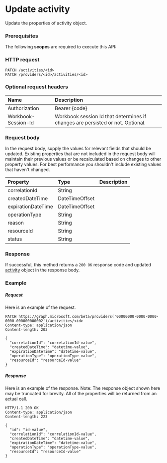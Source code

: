 # Update activity

Update the properties of activity object.
### Prerequisites
The following **scopes** are required to execute this API: 
### HTTP request
<!-- { "blockType": "ignored" } -->
```http
PATCH /activities/<id>
PATCH /providers/<id>/activities/<id>
```
### Optional request headers
| Name       | Description|
|:-----------|:-----------|
| Authorization  | Bearer {code}|
| Workbook-Session-Id  | Workbook session Id that determines if changes are persisted or not. Optional.|

### Request body
In the request body, supply the values for relevant fields that should be updated. Existing properties that are not included in the request body will maintain their previous values or be recalculated based on changes to other property values. For best performance you shouldn't include existing values that haven't changed.

| Property	   | Type	|Description|
|:---------------|:--------|:----------|
|correlationId|String||
|createdDateTime|DateTimeOffset||
|expirationDateTime|DateTimeOffset||
|operationType|String||
|reason|String||
|resourceId|String||
|status|String||

### Response
If successful, this method returns a `200 OK` response code and updated [activity](../resources/activity.md) object in the response body.
### Example
##### Request
Here is an example of the request.
<!-- {
  "blockType": "request",
  "name": "update_activity"
}-->
```http
PATCH https://graph.microsoft.com/beta/providers('00000000-0000-0000-0000-000000000002')/activities/<id>
Content-type: application/json
Content-length: 203

{
  "correlationId": "correlationId-value",
  "createdDateTime": "datetime-value",
  "expirationDateTime": "datetime-value",
  "operationType": "operationType-value",
  "resourceId": "resourceId-value"
}
```
##### Response
Here is an example of the response. Note: The response object shown here may be truncated for brevity. All of the properties will be returned from an actual call.
<!-- {
  "blockType": "response",
  "truncated": true,
  "@odata.type": "microsoft.graph.activity"
} -->
```http
HTTP/1.1 200 OK
Content-type: application/json
Content-length: 223

{
  "id": "id-value",
  "correlationId": "correlationId-value",
  "createdDateTime": "datetime-value",
  "expirationDateTime": "datetime-value",
  "operationType": "operationType-value",
  "resourceId": "resourceId-value"
}
```

<!-- uuid: 8fcb5dbc-d5aa-4681-8e31-b001d5168d79
2015-10-25 14:57:30 UTC -->
<!-- {
  "type": "#page.annotation",
  "description": "Update activity",
  "keywords": "",
  "section": "documentation",
  "tocPath": ""
}-->